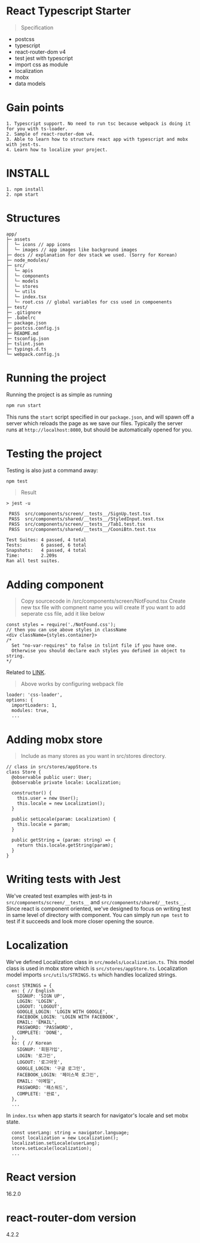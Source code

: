 # React Typescript Starter
> Specification
* postcss
* typescript
* react-router-dom v4
* test jest with typescript
* import css as module
* localization
* mobx
* data models

# Gain points
```
1. Typescript support. No need to run tsc because webpack is doing it for you with ts-loader.
2. Sample of react-router-dom v4.
3. Able to learn how to structure react app with typescript and mobx with jest-ts.
4. Learn how to localize your project.
```

# INSTALL
```
1. npm install
2. npm start
```

# Structures
```text
app/
├─ assets
│  └─ icons // app icons
│  └─ images // app images like background images
├─ docs // explanation for dev stack we used. (Sorry for Korean)
├─ node_modules/
├─ src/
│  └─ apis
│  └─ components
│  └─ models
│  └─ stores
│  └─ utils
│  └─ index.tsx
│  └─ root.css // global variables for css used in compoenents
├─ test/
├─ .gitignore
├─ .babelrc
├─ package.json
├─ postcss.config.js
├─ README.md
├─ tsconfig.json
├─ tslint.json
├─ typings.d.ts
└─ webpack.config.js
```

# Running the project
Running the project is as simple as running
```sh
npm run start
```

This runs the `start` script specified in our `package.json`, and will spawn off a server which reloads the page as we save our files.
Typically the server runs at `http://localhost:8080`, but should be automatically opened for you.

# Testing the project
Testing is also just a command away:
```sh
npm test
```
> Result
```
> jest -u

 PASS  src/components/screen/__tests__/SignUp.test.tsx
 PASS  src/components/shared/__tests__/StyledInput.test.tsx
 PASS  src/components/screen/__tests__/Tab1.test.tsx
 PASS  src/components/shared/__tests__/CooniBtn.test.tsx

Test Suites: 4 passed, 4 total
Tests:       6 passed, 6 total
Snapshots:   4 passed, 4 total
Time:        2.209s
Ran all test suites.
```

# Adding component
> Copy sourcecode in /src/components/screen/NotFound.tsx
> Create new tsx file with compnent name you will create
> If you want to add seperate css file, add it like below
```
const styles = require('./NotFound.css');
// then you can use above styles in className
<div className={styles.container}>
/*
  Set "no-var-requires" to false in tslint file if you have one.
  Otherwise you should declare each styles you defined in object to string.
*/
```
Related to [LINK](https://medium.com/@sapegin/css-modules-with-typescript-and-webpack-6b221ebe5f10).
> Above works by configuring webpack file
```
loader: 'css-loader',
options: { 
  importLoaders: 1,
  modules: true,
  ...
```

# Adding mobx store
> Include as many stores as you want in src/stores directory.
```
// class in src/stores/appStore.ts
class Store {
  @observable public user: User;
  @observable private locale: Localization;

  constructor() {
    this.user = new User();
    this.locale = new Localization();
  }

  public setLocale(param: Localization) {
    this.locale = param;
  }

  public getString = (param: string) => {
    return this.locale.getString(param);
  }
}
```

# Writing tests with Jest
We've created test examples with jest-ts in `src/components/screen/__tests__` and `src/components/shared/__tests__`. Since react is component oriented, we've designed to focus on writing test in same level of directory with component. You can simply run `npm test` to test if it succeeds and look more closer opening the source.

# Localization
We've defined Localization class in `src/models/Localization.ts`. This model class is used in mobx store which is `src/stores/appStore.ts`. Localization model imports `src/utils/STRINGS.ts` which handles localized strings.
```
const STRINGS = {
  en: { // English
    SIGNUP: 'SIGN UP',
    LOGIN: 'LOGIN',
    LOGOUT: 'LOGOUT',
    GOOGLE_LOGIN: 'LOGIN WITH GOOGLE',
    FACEBOOK_LOGIN: 'LOGIN WITH FACEBOOK',
    EMAIL: 'EMAIL',
    PASSWORD: 'PASSWORD',
    COMPLETE: 'DONE',
  },
  ko: { // Korean
    SIGNUP: '회원가입',
    LOGIN: '로그인',
    LOGOUT: '로그아웃',
    GOOGLE_LOGIN: '구글 로그인',
    FACEBOOK_LOGIN: '페이스북 로그인',
    EMAIL: '이메일',
    PASSWORD: '패스워드',
    COMPLETE: '완료',
  },
  ...
```
In `index.tsx` when app starts it search for navigator's locale and set mobx state.
```
  const userLang: string = navigator.language;
  const localization = new Localization();
  localization.setLocale(userLang);
  store.setLocale(localization);
  ...
```

# React version
16.2.0

# react-router-dom version
4.2.2
